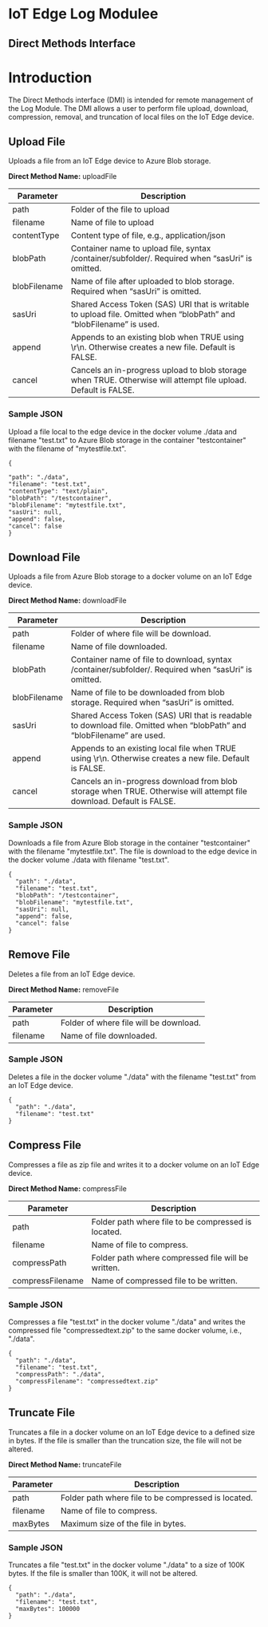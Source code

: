 # IoT Edge Log Modulee
## Direct Methods Interface

# Introduction
The Direct Methods interface (DMI) is intended for remote management of the Log Module.  The DMI allows a user to perform file upload, download, compression, removal, and truncation of local files on the IoT Edge device.  

## Upload File
Uploads a file from an IoT Edge device to Azure Blob storage.  

**Direct Method Name:** uploadFile


| **Parameter** | **Description**                                                                                                    |
|---------------|--------------------------------------------------------------------------------------------------------------------|
| path          | Folder of the file to upload                                                                                       |
| filename      | Name of file to upload                                                                                             |
| contentType   | Content type of file, e.g., application/json                                                                       |
| blobPath      | Container name to upload file, syntax /container/subfolder/. Required when “sasUri” is omitted.                    |
| blobFilename  | Name of file after uploaded to blob storage. Required when “sasUri” is omitted.                                    |
| sasUri        | Shared Access Token (SAS) URI that is writable to upload file. Omitted when “blobPath” and “blobFilename” is used. |
| append        | Appends to an existing blob when TRUE using \\r\\n. Otherwise creates a new file. Default is FALSE.                |
| cancel        | Cancels an in-progress upload to blob storage when TRUE. Otherwise will attempt file upload. Default is FALSE.     |


### Sample JSON 
Upload a file local to the edge device in the docker volume ./data and filename "test.txt" to Azure Blob storage in the container "testcontainer" with the filename of "mytestfile.txt".

```
{

"path": "./data",
"filename": "test.txt",
"contentType": "text/plain",
"blobPath": "/testcontainer",
"blobFilename": "mytestfile.txt",
"sasUri": null,
"append": false,
"cancel": false
}
```


## Download File
Uploads a file from Azure Blob storage to a docker volume on an IoT Edge device.

**Direct Method Name:** downloadFile


| **Parameter** | **Description**                                                                                                    |
|---------------|--------------------------------------------------------------------------------------------------------------------|
| path          | Folder of where file will be download.                                                                                       |
| filename      | Name of file downloaded.                                                                                             |
| blobPath      | Container name of file to download, syntax /container/subfolder/. Required when “sasUri” is omitted.                    |
| blobFilename  | Name of file to be downloaded from blob storage. Required when “sasUri” is omitted.                                    |
| sasUri        | Shared Access Token (SAS) URI that is readable to download file. Omitted when “blobPath” and “blobFilename” are used. |
| append        | Appends to an existing local file when TRUE using \\r\\n. Otherwise creates a new file. Default is FALSE.                |
| cancel        | Cancels an in-progress download from blob storage when TRUE. Otherwise will attempt file download. Default is FALSE.     |


### Sample JSON 
Downloads a file from Azure Blob storage in the container "testcontainer" with the filename "mytestfile.txt".  The file is download to the edge device in the docker volume ./data with filename "test.txt".

```
{
  "path": "./data",
  "filename": "test.txt",
  "blobPath": "/testcontainer",
  "blobFilename": "mytestfile.txt",
  "sasUri": null,
  "append": false,
  "cancel": false
}
```

## Remove File
Deletes a file from an IoT Edge device.

**Direct Method Name:** removeFile

| **Parameter** | **Description**                                                                                                    |
|---------------|--------------------------------------------------------------------------------------------------------------------|
| path          | Folder of where file will be download.                                                                                       |
| filename      | Name of file downloaded.                                                                                           |
### Sample JSON 
Deletes a file in the docker volume "./data" with the filename "test.txt" from an IoT Edge device.
```
{
  "path": "./data",
  "filename": "test.txt"
}
```

## Compress File
Compresses a file as zip file and writes it to a docker volume on an IoT Edge device.

**Direct Method Name:** compressFile

| **Parameter** | **Description**                                                                                                    |
|---------------|--------------------------------------------------------------------------------------------------------------------|
| path          | Folder path where file to be compressed is located.                                                                                       |
| filename      | Name of file to compress.                                                                                             |
| compressPath      | Folder path where compressed file will be written.                    |
| compressFilename  | Name of compressed file to be written.                                    |
### Sample JSON 
Compresses a file "test.txt" in the docker volume "./data" and writes the compressed file "compressedtext.zip" to the same docker volume, i.e., "./data".

```
{
  "path": "./data",
  "filename": "test.txt",
  "compressPath": "./data",
  "compressFilename": "compressedtext.zip"
}
```

## Truncate File
Truncates a file in a docker volume on an IoT Edge device to a defined size in bytes. If the file is smaller than the truncation size, the file will not be altered.

**Direct Method Name:** truncateFile

| **Parameter** | **Description**                                                                                                    |
|---------------|--------------------------------------------------------------------------------------------------------------------|
| path          | Folder path where file to be compressed is located.                                                                                       |
| filename      | Name of file to compress.                                                                                             |
| maxBytes      | Maximum size of the file in bytes.                    |

### Sample JSON 
Truncates a file "test.txt" in the docker volume "./data" to a size of 100K bytes. If the file is smaller than 100K, it will not be altered.
```
{
  "path": "./data",
  "filename": "test.txt",
  "maxBytes": 100000
}
```